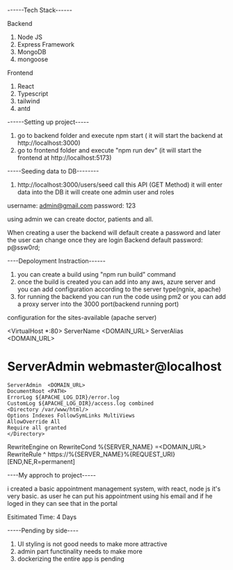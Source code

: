 ------Tech Stack------

Backend

1. Node JS 
2. Express Framework
3. MongoDB
4. mongoose

Frontend

1. React
2. Typescript
3. tailwind
4. antd

------Setting up project-----

1. go to backend folder and execute npm start ( it will start the backend at http://localhost:3000)
2. go to frontend folder and execute "npm run dev" (it will start the frontend at http://localhost:5173)

-----Seeding data to DB--------

1. http://localhost:3000/users/seed call this API (GET Method) it will enter data into the DB it will create one admin user and roles

username: admin@gmail.com
password: 123

using admin we can create doctor, patients and all.

When creating a user the backend will default create a password and later the user can change once they are login
Backend default password: p@ssw0rd;

----Depoloyment Instraction------
 1. you can create a build using "npm run build" command 
 2. once the build is created you can add into any aws, azure server and you can add configuration according to the server type(ngnix, apache)
 3. for running the backend you can run the code using pm2 or you can add a proxy server into the 3000 port(backend running port)
  
  configuration for the sites-available (apache server)

  <VirtualHost *:80>
    ServerName  <DOMAIN_URL>
    ServerAlias  <DOMAIN_URL>
   # ServerAdmin webmaster@localhost
    ServerAdmin  <DOMAIN_URL>
    DocumentRoot <PATH>
    ErrorLog ${APACHE_LOG_DIR}/error.log
    CustomLog ${APACHE_LOG_DIR}/access.log combined
    <Directory /var/www/html/>
    Options Indexes FollowSymLinks MultiViews
    AllowOverride All
    Require all granted
    </Directory>
RewriteEngine on
RewriteCond %{SERVER_NAME} =<DOMAIN_URL>
RewriteRule ^ https://%{SERVER_NAME}%{REQUEST_URI} [END,NE,R=permanent]
</VirtualHost>

----My approch to project-----

i created a basic appointment management system, with react, node js it's very basic.
as user he can put his appointment using his email and if he loged in they can see that in the portal

Esitimated Time: 4 Days

-----Pending by side----
1. UI styling is not good needs to make more attractive
2. admin part functinality needs to make more 
3. dockerizing the entire app is pending

